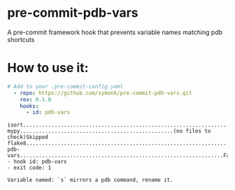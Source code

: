 # pre-commit-pdb-vars
A pre-commit framework hook that prevents variable names matching pdb shortcuts

# How to use it:

```yaml
# Add to your .pre-commit-config.yaml
  - repo: https://github.com/symonk/pre-commit-pdb-vars.git
    rev: 0.1.0
    hooks:
      - id: pdb-vars
```

```shell
isort....................................................................Passed
mypy.................................................(no files to check)Skipped
flake8...................................................................Passed
pdb-vars.................................................................Failed
- hook id: pdb-vars
- exit code: 1

Variable named: `s` mirrors a pdb command, rename it.

```
